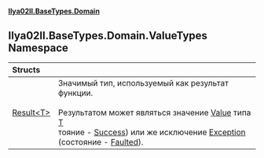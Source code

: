 #### [Ilya02Il.BaseTypes.Domain](index.md 'index')

## Ilya02Il.BaseTypes.Domain.ValueTypes Namespace

| Structs | |
| :--- | :--- |
| [Result&lt;T&gt;](Ilya02Il.BaseTypes.Domain.ValueTypes.Result_T_.md 'Ilya02Il.BaseTypes.Domain.ValueTypes.Result<T>') | Значимый тип, используемый как результат функции.<br/><br/>Результатом может являться значение [Value](Ilya02Il.BaseTypes.Domain.ValueTypes.Result_T_.Value.md 'Ilya02Il.BaseTypes.Domain.ValueTypes.Result<T>.Value') типа [T](Ilya02Il.BaseTypes.Domain.ValueTypes.Result_T_.md#Ilya02Il.BaseTypes.Domain.ValueTypes.Result_T_.T 'Ilya02Il.BaseTypes.Domain.ValueTypes.Result<T>.T') <br/>тояние - [Success](Ilya02Il.BaseTypes.Domain.Enums.ResultState.md#Ilya02Il.BaseTypes.Domain.Enums.ResultState.Success 'Ilya02Il.BaseTypes.Domain.Enums.ResultState.Success')) или же исключение [Exception](Ilya02Il.BaseTypes.Domain.ValueTypes.Result_T_.Exception.md 'Ilya02Il.BaseTypes.Domain.ValueTypes.Result<T>.Exception') (состояние - [Faulted](Ilya02Il.BaseTypes.Domain.Enums.ResultState.md#Ilya02Il.BaseTypes.Domain.Enums.ResultState.Faulted 'Ilya02Il.BaseTypes.Domain.Enums.ResultState.Faulted')). |
